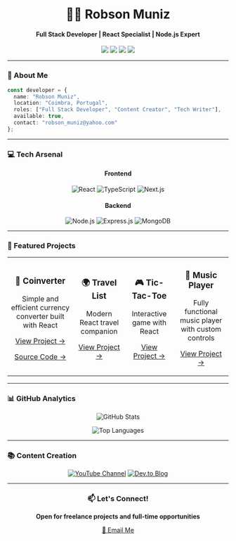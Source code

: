 <div align="center">
  
# 👨‍💻 Robson Muniz

#### Full Stack Developer | React Specialist | Node.js Expert

[<img src="https://img.shields.io/badge/LinkedIn-0077B5?style=for-the-badge&logo=linkedin&logoColor=white" />](https://linkedin.com/in/robsonmuniz)
[<img src="https://img.shields.io/badge/GitHub-181717?style=for-the-badge&logo=github&logoColor=white" />](https://github.com/robson-muniz)
[<img src="https://img.shields.io/badge/YouTube-FF0000?style=for-the-badge&logo=youtube&logoColor=white" />](https://www.youtube.com/@DevMadeEasy)
[<img src="https://img.shields.io/badge/dev.to-0A0A0A?style=for-the-badge&logo=dev.to&logoColor=white" />](https://dev.to/robsonmuniz16)

</div>

---

### 🎯 About Me

```typescript
const developer = {
  name: "Robson Muniz",
  location: "Coimbra, Portugal",
  roles: ["Full Stack Developer", "Content Creator", "Tech Writer"],
  available: true,
  contact: "robson_muniz@yahoo.com"
};
```

---

### 💻 Tech Arsenal

<div align="center">

#### Frontend
![React](https://img.shields.io/badge/React-20232A?style=for-the-badge&logo=react&logoColor=61DAFB)
![TypeScript](https://img.shields.io/badge/TypeScript-3178C6?style=for-the-badge&logo=typescript&logoColor=white)
![Next.js](https://img.shields.io/badge/Next.js-000000?style=for-the-badge&logo=next.js&logoColor=white)

#### Backend
![Node.js](https://img.shields.io/badge/Node.js-339933?style=for-the-badge&logo=node.js&logoColor=white)
![Express.js](https://img.shields.io/badge/Express-000000?style=for-the-badge&logo=express&logoColor=white)
![MongoDB](https://img.shields.io/badge/MongoDB-47A248?style=for-the-badge&logo=mongodb&logoColor=white)

</div>

---

### 🚀 Featured Projects

<div align="center">

<table>
  <tr>
    <td align="center">
      <h3>💱 Coinverter</h3>
      <p>Simple and efficient currency converter built with React</p>
      <p><a href="https://coinverter.pt/">View Project →</a></p>
      <p><a href="https://github.com/robson-muniz/coinverter">Source Code →</a></p>
    </td>
    <td align="center">
      <h3>🌍 Travel List</h3>
      <p>Modern React travel companion</p>
      <p><a href="https://github.com/robson-muniz/travel-list">View Project →</a></p>
    </td>
    <td align="center">
      <h3>🎮 Tic-Tac-Toe</h3>
      <p>Interactive game with React</p>
      <p><a href="https://github.com/robson-muniz/tic-tac-toe-reactJS">View Project →</a></p>
    </td>
    <td align="center">
      <h3>🎵 Music Player</h3>
      <p>Fully functional music player with custom controls</p>
      <p><a href="https://github.com/robson-muniz/music_player">View Project →</a></p>
    </td>
  </tr>
</table>

</div>

---


### 📊 GitHub Analytics

<div align="center">
  
![GitHub Stats](https://github-readme-stats.vercel.app/api?username=robson-muniz&show_icons=true&theme=tokyonight)

![Top Languages](https://github-readme-stats.vercel.app/api/top-langs/?username=robson-muniz&layout=compact&theme=tokyonight)

</div>

---

### 📚 Content Creation

<div align="center">

[![YouTube Channel](https://img.shields.io/badge/YouTube-@DevMadeEasy-red?style=for-the-badge&logo=youtube)](https://www.youtube.com/@DevMadeEasy)
[![Dev.to Blog](https://img.shields.io/badge/dev.to-@robsonmuniz16-black?style=for-the-badge&logo=dev.to)](https://dev.to/robsonmuniz16)

</div>

---

<div align="center">

### 📫 Let's Connect!

**Open for freelance projects and full-time opportunities**

[📧 Email Me](mailto:robson_muniz@yahoo.com)

</div>

